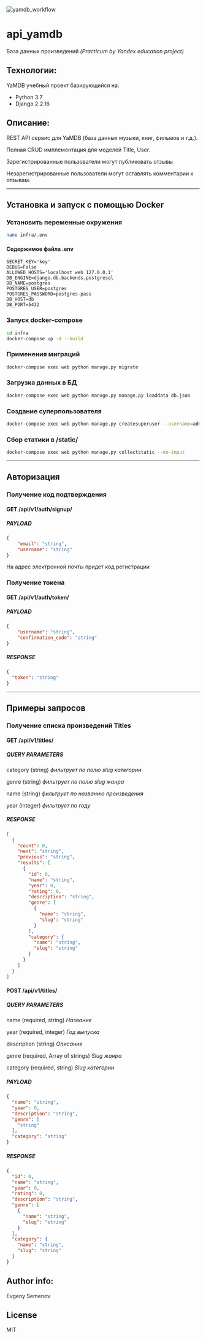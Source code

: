 ![yamdb_workflow](https://github.com/john-neg/yamdb_final/actions/workflows/yamdb_workflow.yml/badge.svg)

# api_yamdb

База данных произведений _(Practicum by Yandex education project)_

## Технологии:

YaMDB учебный проект базирующийся на:
- Python 3.7
- Django 2.2.16

## Описание:

REST API сервис для YaMDB (база данных музыки, книг, фильмов и т.д.).

Полная CRUD имплементация для моделей Title, User.

Зарегистрированные пользователи могут публиковать отзывы

Незарегистрированные пользователи могут оставлять комментарии к отзывам.


---

## Установка и запуск с помощью Docker

### Установить переменные окружения

```sh
nano infra/.env
```

#### Содержимое файла .env

```
SECRET_KEY='key'
DEBUG=False
ALLOWED_HOSTS='localhost web 127.0.0.1'
DB_ENGINE=django.db.backends.postgresql
DB_NAME=postgres
POSTGRES_USER=postgres
POSTGRES_PASSWORD=postgres-pass
DB_HOST=db
DB_PORT=5432
```

### Запуск docker-compose

```sh
cd infra
docker-compose up -d --build
```

### Применения миграций

```sh
docker-compose exec web python manage.py migrate
```

### Загрузка данных в БД

```sh
docker-compose exec web python manage.py manage.py loaddata db.json
```

### Создание суперпользователя

```sh
docker-compose exec web python manage.py createsuperuser --username=admin --email=admin@local.host
```

### Сбор статики в /static/

```sh
docker-compose exec web python manage.py collectstatic --no-input
```

---

## Авторизация 

### Получение код подтверждения

#### GET /api/v1/auth/signup/

##### PAYLOAD

```json
{
    "email": "string",
    "username": "string"
}
```

На адрес электронной почты придет код регистрации

### Получение токена

#### GET /api/v1/auth/token/

##### PAYLOAD

```json
{
    "username": "string",
    "confirmation_code": "string"
}
```

##### RESPONSE

```json
{
  "token": "string"
}
```

---

## Примеры запросов

### Получение списка произведений Titles

#### GET /api/v1/titles/

##### QUERY PARAMETERS

category (string)
_фильтрует по полю slug категории_

genre (string)
_фильтрует по полю slug жанра_

name (string)
_фильтрует по названию произведения_

year (integer)
_фильтрует по году_

##### RESPONSE

```json
[
  {
    "count": 0,
    "next": "string",
    "previous": "string",
    "results": [
      {
        "id": 0,
        "name": "string",
        "year": 0,
        "rating": 0,
        "description": "string",
        "genre": [
          {
            "name": "string",
            "slug": "string"
          }
        ],
        "category": {
          "name": "string",
          "slug": "string"
        }
      }
    ]
  }
]
```

#### POST /api/v1/titles/

##### QUERY PARAMETERS

name (required, string)
_Название_

year (required, integer)
_Год выпуска_

description (string)
_Описание_

genre (required, Array of strings)
_Slug жанра_

category (required, string)
_Slug категории_

##### PAYLOAD

```json
{
  "name": "string",
  "year": 0,
  "description": "string",
  "genre": [
    "string"
  ],
  "category": "string"
}
```

##### RESPONSE

```json
{
  "id": 0,
  "name": "string",
  "year": 0,
  "rating": 0,
  "description": "string",
  "genre": [
    {
      "name": "string",
      "slug": "string"
    }
  ],
  "category": {
    "name": "string",
    "slug": "string"
  }
}
```

## Author info:
Evgeny Semenov

## License
MIT